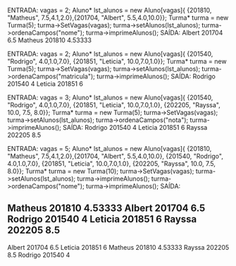 ENTRADA: 
vagas = 2;
Aluno* lst_alunos = new Aluno[vagas]{
{201810, "Matheus", 7.5,4.1,2.0},{201704, "Albert", 5.5,4.0,10.0}};
Turma* turma = new Turma(5);
turma->SetVagas(vagas);
turma->setAlunos(lst_alunos);
turma->ordenaCampos("nome");
turma->imprimeAlunos();
SAÍDA:
Albert 201704 6.5
Matheus 201810 4.53333

ENTRADA: 
vagas = 2;
Aluno* lst_alunos = new Aluno[vagas]{
{201540, "Rodrigo", 4.0,1.0,7.0}, {201851, "Leticia", 10.0,7.0,1.0}};
Turma* turma = new Turma(5);
turma->SetVagas(vagas);
turma->setAlunos(lst_alunos);
turma->ordenaCampos("matricula");
turma->imprimeAlunos();
SAÍDA:
Rodrigo 201540 4
Leticia 201851 6

ENTRADA: 
vagas = 3;
Aluno* lst_alunos = new Aluno[vagas]{
{201540, "Rodrigo", 4.0,1.0,7.0}, {201851, "Leticia", 10.0,7.0,1.0},
{202205, "Rayssa", 10.0, 7.5, 8.0}};
Turma* turma = new Turma(5);
turma->SetVagas(vagas);
turma->setAlunos(lst_alunos);
turma->ordenaCampos("nota");
turma->imprimeAlunos();
SAÍDA:
Rodrigo 201540 4
Leticia 201851 6
Rayssa 202205 8.5

ENTRADA: 
vagas = 5;
Aluno* lst_alunos = new Aluno[vagas]{
{201810, "Matheus", 7.5,4.1,2.0},{201704, "Albert", 5.5,4.0,10.0},
{201540, "Rodrigo", 4.0,1.0,7.0}, {201851, "Leticia", 10.0,7.0,1.0},
{202205, "Rayssa", 10.0, 7.5, 8.0}};
Turma* turma = new Turma(10);
turma->SetVagas(vagas);
turma->setAlunos(lst_alunos);
turma->imprimeAlunos();
turma->ordenaCampos("nome");
turma->imprimeAlunos();
SAÍDA:

Matheus 201810 4.53333
Albert 201704 6.5
Rodrigo 201540 4
Leticia 201851 6
Rayssa 202205 8.5
---------
Albert 201704 6.5
Leticia 201851 6
Matheus 201810 4.53333
Rayssa 202205 8.5
Rodrigo 201540 4



